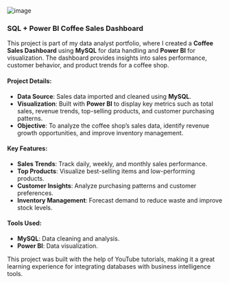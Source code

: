 ![image](https://github.com/user-attachments/assets/2920572f-8998-422d-acf4-b1219cb739d3)


### SQL + Power BI Coffee Sales Dashboard

This project is part of my data analyst portfolio, where I created a **Coffee Sales Dashboard** using **MySQL** for data handling and **Power BI** for visualization. The dashboard provides insights into sales performance, customer behavior, and product trends for a coffee shop.

#### Project Details:
- **Data Source**: Sales data imported and cleaned using **MySQL**.
- **Visualization**: Built with **Power BI** to display key metrics such as total sales, revenue trends, top-selling products, and customer purchasing patterns.
- **Objective**: To analyze the coffee shop’s sales data, identify revenue growth opportunities, and improve inventory management.

#### Key Features:
- **Sales Trends**: Track daily, weekly, and monthly sales performance.
- **Top Products**: Visualize best-selling items and low-performing products.
- **Customer Insights**: Analyze purchasing patterns and customer preferences.
- **Inventory Management**: Forecast demand to reduce waste and improve stock levels.

#### Tools Used:
- **MySQL**: Data cleaning and analysis.
- **Power BI**: Data visualization.

This project was built with the help of YouTube tutorials, making it a great learning experience for integrating databases with business intelligence tools.

